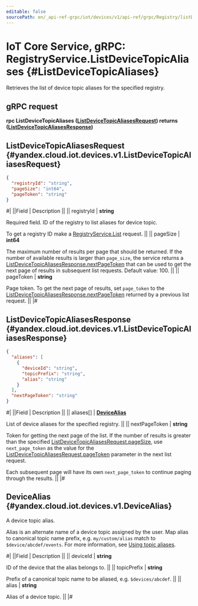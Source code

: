 ```yaml
---
editable: false
sourcePath: en/_api-ref-grpc/iot/devices/v1/api-ref/grpc/Registry/listDeviceTopicAliases.md
---
```


# IoT Core Service, gRPC: RegistryService.ListDeviceTopicAliases {#ListDeviceTopicAliases}

Retrieves the list of device topic aliases for the specified registry.

## gRPC request

**rpc ListDeviceTopicAliases ([ListDeviceTopicAliasesRequest](#yandex.cloud.iot.devices.v1.ListDeviceTopicAliasesRequest)) returns ([ListDeviceTopicAliasesResponse](#yandex.cloud.iot.devices.v1.ListDeviceTopicAliasesResponse))**

## ListDeviceTopicAliasesRequest {#yandex.cloud.iot.devices.v1.ListDeviceTopicAliasesRequest}

```json
{
  "registryId": "string",
  "pageSize": "int64",
  "pageToken": "string"
}
```

#|
||Field | Description ||
|| registryId | **string**

Required field. ID of the registry to list aliases for device topic.

To get a registry ID make a [RegistryService.List](/docs/iot-core/api-ref/grpc/Registry/list#List) request. ||
|| pageSize | **int64**

The maximum number of results per page that should be returned. If the number of available
results is larger than `page_size`, the service returns a [ListDeviceTopicAliasesResponse.nextPageToken](#yandex.cloud.iot.devices.v1.ListDeviceTopicAliasesResponse)
that can be used to get the next page of results in subsequent list requests.
Default value: 100. ||
|| pageToken | **string**

Page token. To get the next page of results, set `page_token` to the
[ListDeviceTopicAliasesResponse.nextPageToken](#yandex.cloud.iot.devices.v1.ListDeviceTopicAliasesResponse) returned by a previous list request. ||
|#

## ListDeviceTopicAliasesResponse {#yandex.cloud.iot.devices.v1.ListDeviceTopicAliasesResponse}

```json
{
  "aliases": [
    {
      "deviceId": "string",
      "topicPrefix": "string",
      "alias": "string"
    }
  ],
  "nextPageToken": "string"
}
```

#|
||Field | Description ||
|| aliases[] | **[DeviceAlias](#yandex.cloud.iot.devices.v1.DeviceAlias)**

List of device aliases for the specified registry. ||
|| nextPageToken | **string**

Token for getting the next page of the list. If the number of results is greater than
the specified [ListDeviceTopicAliasesRequest.pageSize](#yandex.cloud.iot.devices.v1.ListDeviceTopicAliasesRequest), use `next_page_token` as the value
for the [ListDeviceTopicAliasesRequest.pageToken](#yandex.cloud.iot.devices.v1.ListDeviceTopicAliasesRequest) parameter in the next list request.

Each subsequent page will have its own `next_page_token` to continue paging through the results. ||
|#

## DeviceAlias {#yandex.cloud.iot.devices.v1.DeviceAlias}

A device topic alias.

Alias is an alternate name of a device topic assigned by the user. Map alias to canonical topic name prefix, e.g. `my/custom/alias` match to `$device/abcdef/events`. For more information, see [Using topic aliases](/docs/iot-core/concepts/topic#aliases).

#|
||Field | Description ||
|| deviceId | **string**

ID of the device that the alias belongs to. ||
|| topicPrefix | **string**

Prefix of a canonical topic name to be aliased, e.g. `$devices/abcdef`. ||
|| alias | **string**

Alias of a device topic. ||
|#